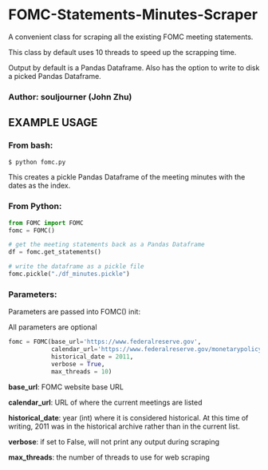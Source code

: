 # FOMC-Statements-Minutes-Scraper
A convenient class for scraping all the existing FOMC meeting statements.

This class by default uses 10 threads to speed up the scrapping time.

Output by default is a Pandas Dataframe.  Also has the option to write to disk a picked Pandas Dataframe.


### Author: souljourner (John Zhu)


## EXAMPLE USAGE

### From bash:

```bash
$ python fomc.py
```
This creates a pickle Pandas Dataframe of the meeting minutes with the dates as the index.



### From Python:

```python
from FOMC import FOMC
fomc = FOMC()

# get the meeting statements back as a Pandas Dataframe
df = fomc.get_statements()

# write the dataframe as a pickle file
fomc.pickle("./df_minutes.pickle")
```

### Parameters:
Parameters are passed into FOMC() init:

All parameters are optional

```python
fomc = FOMC(base_url='https://www.federalreserve.gov', 
            calendar_url='https://www.federalreserve.gov/monetarypolicy/fomccalendars.htm',
            historical_date = 2011,
            verbose = True,
            max_threads = 10)

```

**base_url**: FOMC website base URL

**calendar_url**: URL of where the current meetings are listed

**historical_date**: year (int) where it is considered historical.  At this time of writing, 2011 was in the historical archive rather than in the current list.

**verbose**: if set to False, will not print any output during scraping

**max_threads**: the number of threads to use for web scraping


